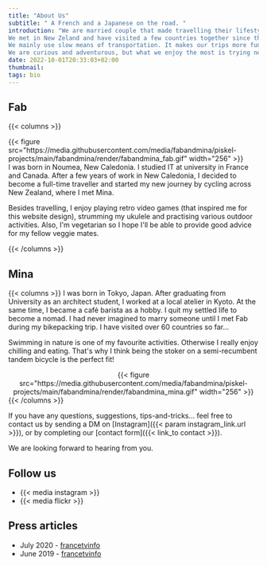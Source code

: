 ```yaml
---
title: "About Us"
subtitle: " A French and a Japanese on the road. "
introduction: "We are married couple that made travelling their lifestyle. 
We met in New Zeland and have visited a few countries together since then. 
We mainly use slow means of transportation. It makes our trips more fun and interesting.
We are curious and adventurous, but what we enjoy the most is trying new food!"
date: 2022-10-01T20:33:03+02:00
thumbnail:
tags: bio
---
```

## Fab
{{< columns >}}
<div style="text-align:left">
{{< figure src="https://media.githubusercontent.com/media/fabandmina/piskel-projects/main/fabandmina/render/fabandmina_fab.gif" width="256" >}}
</div>
I was born in Noumea, New Caledonia. I studied IT at university in France and Canada. After a few years of work in New Caledonia, I decided to become a full-time traveller and started my new journey by cycling across New Zealand, where I met Mina.

Besides travelling, I enjoy playing retro video games (that inspired me for this website design), strumming my ukulele and practising various outdoor activities. Also, I'm vegetarian so I hope I'll be able to provide good advice for my fellow veggie mates. 

{{< /columns >}}


## Mina
{{< columns >}}
I was born in Tokyo, Japan. After graduating from University as an architect student, I worked at a local atelier in Kyoto. At the same time, I became a café barista as a hobby. I quit my settled life to become a nomad. I had never imagined to marry someone until I met Fab during my bikepacking trip. I have visited over 60 countries so far...

Swimming in nature is one of my favourite activities. Otherwise I really enjoy chilling and eating. That's why I think being the stoker on a semi-recumbent tandem bicycle is the perfect fit!

<div style="text-align:center">
{{< figure src="https://media.githubusercontent.com/media/fabandmina/piskel-projects/main/fabandmina/render/fabandmina_mina.gif" width="256" >}}
</div>
{{< /columns >}}

If you have any questions, suggestions, tips-and-tricks... feel free to contact us by sending a DM on [Instagram]({{< param instagram_link.url >}}), or by completing our [contact form]({{< link_to contact >}}).

We are looking forward to hearing from you.

## Follow us
- {{< media instagram >}}
- {{< media flickr >}}

## Press articles
- July 2020 - [francetvinfo](https://la1ere.francetvinfo.fr/nouvellecaledonie/caledoniens-ailleurs-fabien-nomade-suspens-850376.html)
- June 2019 - [francetvinfo](https://la1ere.francetvinfo.fr/nouvellecaledonie/caledoniens-ailleurs-fabien-selle-nouvelles-aventures-721516.html)

